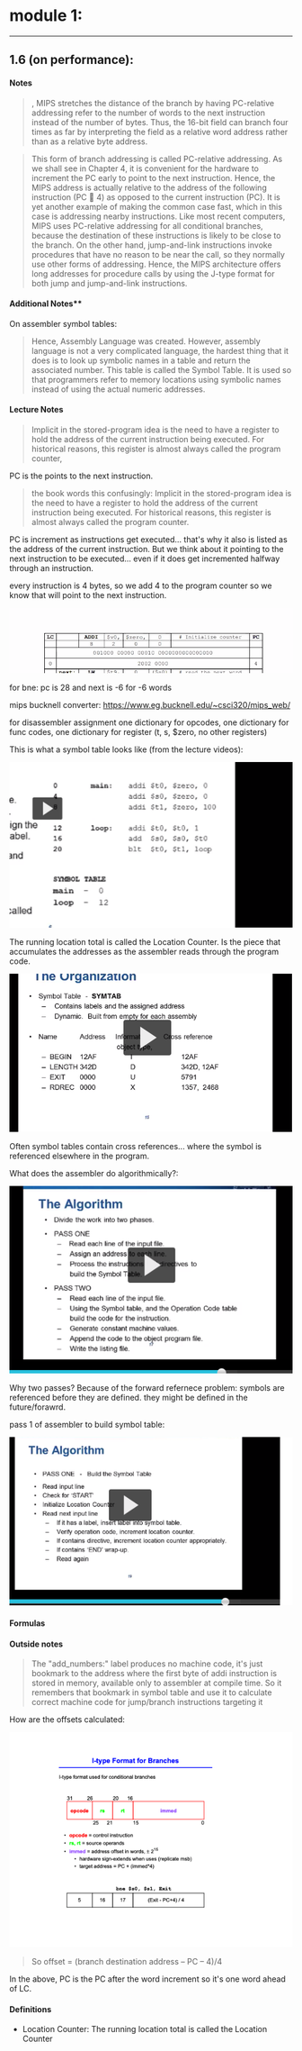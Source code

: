 # module 1:

---

## 1.6 (on performance):

#### Notes

> , MIPS stretches the distance of the branch by having PC-relative addressing refer to the number of words to the next instruction instead of the number of bytes. Thus, the 16-bit field can branch four times as far by interpreting the field as a relative word address rather than as a relative byte address.

> This form of branch addressing is called PC-relative addressing. As we shall see in Chapter 4, it is convenient for the hardware to increment the PC early to point to the next instruction. Hence, the MIPS address is actually relative to the address of the following instruction (PC 􏰃 4) as opposed to the current instruction (PC). It is yet another example of making the common case fast, which in this case is addressing nearby instructions.
Like most recent computers, MIPS uses PC-relative addressing for all conditional branches, because the destination of these instructions is likely to be close to the branch. On the other hand, jump-and-link instructions invoke procedures that have no reason to be near the call, so they normally use other forms of addressing. Hence, the MIPS architecture offers long addresses for procedure calls by using the J-type format for both jump and jump-and-link instructions.


#### Additional Notes**

On assembler symbol tables:
> Hence, Assembly Language was created. However, assembly language is not a very complicated language, the hardest thing that it does is to look up symbolic names in a table and return the associated number. This table is called the Symbol Table. It is used so that programmers refer to memory locations using symbolic names instead of using the actual numeric addresses.

#### Lecture Notes

> Implicit in the stored-program idea is the need to have a register to hold the address of the current instruction being executed. For historical reasons, this register is almost always called the program counter,

PC is the points to the next instruction.

> the book words this confusingly: Implicit in the stored-program idea is the need to have a register to hold the address of the current instruction being executed. For historical reasons, this register is almost always called the program counter.

PC is increment as instructions get executed... that's why it also is listed as the address of the current instruction. But we think about it pointing to the next instruction to be executed... even if it does get incremented halfway through an instruction.

every instruction is 4 bytes, so we add 4 to the program counter so we know that will point to the next instruction.

![pc](pc.png)


for bne: pc is 28 and next is -6 for -6 words

mips bucknell converter: https://www.eg.bucknell.edu/~csci320/mips_web/


for disassembler assignment
one dictionary for opcodes, one dictionary for func codes, one dictionary for register (t, s, $zero, no other registers)


This is what a symbol table looks like (from the lecture videos):

![symbol_table](symbol_table.png)


The running location total is called the Location Counter. Is the piece that accumulates the addresses as the assembler reads through the program code.

![symbol_table2](symbol_table2.png)

Often symbol tables contain cross references... where the symbol is referenced elsewhere in the program.


What does the assembler do algorithmically?:

![assembler_algo](assembler_algo.png)

Why two passes? Because of the forward refernece problem: symbols are referenced before they are defined. they might be defined in the future/forawrd.

pass 1 of assembler to build symbol table:

![pass1](pass1.png)


#### Formulas

#### Outside notes

> The "add_numbers:" label produces no machine code, it's just bookmark to the address where the first byte of addi instruction is stored in memory, available only to assembler at compile time. So it remembers that bookmark in symbol table and use it to calculate correct machine code for jump/branch instructions targeting it

How are the offsets calculated:

![i_types](i_types.png)

> So offset = (branch destination address – PC – 4)/4

In the above, PC is the PC after the word increment so it's one word ahead of LC.

#### Definitions
- Location Counter: The running location total is called the Location Counter
